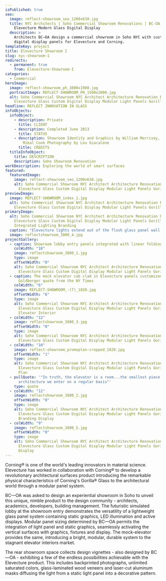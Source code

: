 ```yaml
---
isPublished: true
seo:
  image: reflect-showroom_seo_1200x630.jpg
  title: NYC Architects | Soho Commercial Showroom Renovations | BC-OA Architect |
    Elevecture Modern Glass Digital Display
  description: >
    Architects BC—OA design a commercial showroom in Soho NYC with custom glass
    digital display panels for Elevecture and Corning.
templateKey: project
title: Elevecture Showroom I
slug: nyc-showroom-1
redirects:
  - permanent: true
    from: Elevecture-Showroom-I
categories:
  - Commercial
heroImage:
  image: reflect-showroom_ph_3800x1900.jpg
  portraitImage: REFLECT-SHOWROOM_PH_1500x2000.jpg
  alt: Soho Commercial Showroom NYC Architect Architecture Renovation Renovate
    Elevecture Glass Custom Digital Display Modular Light Panels Gorilla Glass
headline: REFLECT INNOVATION IN GLASS
infoObjects:
  infoObject:
    - description: Private
      title: CLIENT
    - description: Completed June 2013
      title: STATUS
    - description: Showroom Identity and Graphics by William Morrisey, Luis Bravo and
        Mikal Cook Photography by Lou Giacalone
      title: CREDITS
  titleInfoObject:
    title: DESCRIPTION
    description: Soho Showroom Renovation
workDescription: Exploring the world of smart surfaces
featured:
  featuredImage:
    image: reflect-showroom_seo_1200x630.jpg
    alt: Soho Commercial Showroom NYC Architect Architecture Renovation Renovate
      Elevecture Glass Custom Digital Display Modular Light Panels Gorilla Glass
previewImage:
  image: REFLECT-SHOWROOM_index_1.jpg
  alt: Soho Commercial Showroom NYC Architect Architecture Renovation Renovate
    Elevecture Glass Custom Digital Display Modular Light Panels Gorilla Glass
primaryImage:
  alt: Soho Commercial Showroom NYC Architect Architecture Renovation Renovate
    Elevecture Glass Custom Digital Display Modular Light Panels Gorilla Glass
    Integrated Lighting Branding
  caption: "Elevecture lights extend out of the flush glass panel wall and overhead "
  image: reflectshowroom_3800_4.jpg
projectGallery:
  - caption: Showroom lobby entry panels integrated with linear folding lights
    colWidth: "10"
    image: reflectshowroom_3800_1.jpg
    type: image
    offsetWidth: "0"
    alt: Soho Commercial Showroom NYC Architect Architecture Renovation Renovate
      Elevecture Glass Custom Digital Display Modular Light Panels Gorilla Glass
  - caption: The mock elevator cab clad in Elevecture panels customized with a Paul
      Goldberger quote from the NY Times
    colWidth: "6"
    image: REFLECT-SHOWROOM_-(7)_1820.jpg
    offsetWidth: "6"
    type: image
    alt: Soho Commercial Showroom NYC Architect Architecture Renovation Renovate
      Elevecture Glass Custom Digital Display Modular Light Panels Gorilla Glass
      Elevator Interior
  - colWidth: "12"
    image: reflectshowroom_3800_3.jpg
    offsetWidth: "0"
    type: image
    alt: Soho Commercial Showroom NYC Architect Architecture Renovation Renovate
      Elevecture Glass Custom Digital Display Modular Light Panels Gorilla Glass
  - colWidth: "10"
    image: reflect-showroom_promoplan-cropped_1820.jpg
    offsetWidth: "1"
    type: image
    alt: Soho Commercial Showroom NYC Architect Architecture Renovation Renovate
      Elevecture Glass Custom Digital Display Modular Light Panels Gorilla Glass
      Plan
  - pullQuote: '"In truth, the elevator is a room...the smallest piece of
      architecture we enter on a regular basis"'
    type: quote
  - colWidth: "12"
    image: reflectshowroom_3800_2.jpg
    offsetWidth: "0"
    type: image
    alt: Soho Commercial Showroom NYC Architect Architecture Renovation Renovate
      Elevecture Glass Custom Digital Display Modular Light Panels Gorilla Glass
      Branding Display
  - colWidth: "9"
    image: reflectshowroom_3800_5.jpg
    offsetWidth: "0"
    type: image
    alt: Soho Commercial Showroom NYC Architect Architecture Renovation Renovate
      Elevecture Glass Custom Digital Display Modular Light Panels Gorilla Glass
      Display
---
```


Corning® is one of the world's leading innovators in material science. Elevecture has worked in collaboration with Corning® to develop a revolutionary architectural surfaces product introducing the remarkable physical characteristics of Corning's Gorilla® Glass to the architectural world through a modular panel system.

BC—OA was asked to design an experiential showroom in Soho to unveil this unique, nimble product to the design community - architects, academics, developers, building management. The futuristic simulated lobby at the showroom entry demonstrates the versatility of a lightweight glass panel system containing static graphics, LED illumination and active displays. Modular panel sizing determined by BC—OA permits the integration of light panel and static graphics, seamlessly activating the vertical surfaces with graphics, fixtures and display. The mock-elevator provides the same, introducing a bright, modular, durable system to the stagnant elevator interiors market.

The rear showroom space collects design vignettes - also designed by BC—OA - exhibiting a few of the endless possibilities achievable with the Elevecture product. This includes backprinted photographs, unlimited saturated colors, glass-laminated wood veneers and laser-cut aluminum masks diffusing the light from a static light panel into a decorative pattern.
